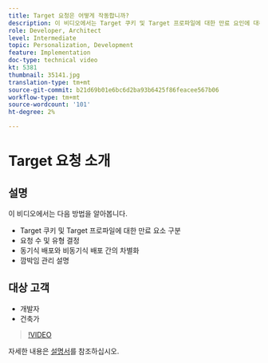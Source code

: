 ```yaml
---
title: Target 요청은 어떻게 작동합니까?
description: 이 비디오에서는 Target 쿠키 및 Target 프로파일에 대한 만료 요인에 대해 설명합니다. Target 요청의 수와 유형을 결정하고, 동기 배포와 비동기 배포를 구별하며, 깜박임 관리를 설명하는 방법을 알아봅니다.
role: Developer, Architect
level: Intermediate
topic: Personalization, Development
feature: Implementation
doc-type: technical video
kt: 5381
thumbnail: 35141.jpg
translation-type: tm+mt
source-git-commit: b21d69b01e6bc6d2ba93b6425f86feacee567b06
workflow-type: tm+mt
source-wordcount: '101'
ht-degree: 2%

---
```



# Target 요청 소개

## 설명

이 비디오에서는 다음 방법을 알아봅니다.

* Target 쿠키 및 Target 프로파일에 대한 만료 요소 구분
* 요청 수 및 유형 결정
* 동기식 배포와 비동기식 배포 간의 차별화
* 깜박임 관리 설명

## 대상 고객

* 개발자
* 건축가

>[!VIDEO](https://video.tv.adobe.com/v/35141/?quality=12)

자세한 내용은 [설명서](https://docs.adobe.com/content/help/en/target/using/implement-target/implementing-target.html)를 참조하십시오.
